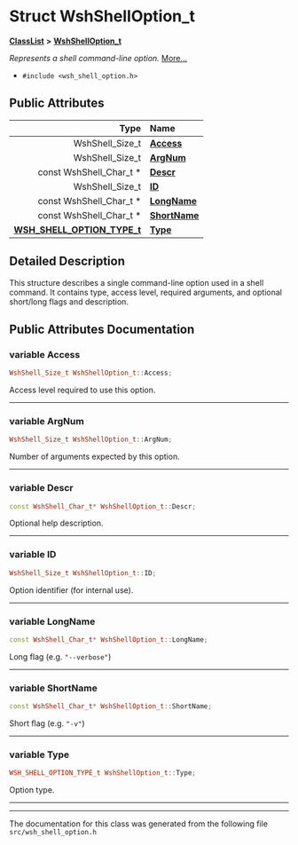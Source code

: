 

# Struct WshShellOption\_t



[**ClassList**](annotated.md) **>** [**WshShellOption\_t**](structWshShellOption__t.md)



_Represents a shell command-line option._ [More...](#detailed-description)

* `#include <wsh_shell_option.h>`





















## Public Attributes

| Type | Name |
| ---: | :--- |
|  WshShell\_Size\_t | [**Access**](#variable-access)  <br> |
|  WshShell\_Size\_t | [**ArgNum**](#variable-argnum)  <br> |
|  const WshShell\_Char\_t \* | [**Descr**](#variable-descr)  <br> |
|  WshShell\_Size\_t | [**ID**](#variable-id)  <br> |
|  const WshShell\_Char\_t \* | [**LongName**](#variable-longname)  <br> |
|  const WshShell\_Char\_t \* | [**ShortName**](#variable-shortname)  <br> |
|  [**WSH\_SHELL\_OPTION\_TYPE\_t**](wsh__shell__option_8h.md#enum-wsh_shell_option_type_t) | [**Type**](#variable-type)  <br> |












































## Detailed Description


This structure describes a single command-line option used in a shell command. It contains type, access level, required arguments, and optional short/long flags and description. 


    
## Public Attributes Documentation




### variable Access 

```C++
WshShell_Size_t WshShellOption_t::Access;
```



Access level required to use this option. 


        

<hr>



### variable ArgNum 

```C++
WshShell_Size_t WshShellOption_t::ArgNum;
```



Number of arguments expected by this option. 


        

<hr>



### variable Descr 

```C++
const WshShell_Char_t* WshShellOption_t::Descr;
```



Optional help description. 


        

<hr>



### variable ID 

```C++
WshShell_Size_t WshShellOption_t::ID;
```



Option identifier (for internal use). 


        

<hr>



### variable LongName 

```C++
const WshShell_Char_t* WshShellOption_t::LongName;
```



Long flag (e.g. `"--verbose"`) 


        

<hr>



### variable ShortName 

```C++
const WshShell_Char_t* WshShellOption_t::ShortName;
```



Short flag (e.g. `"-v"`) 


        

<hr>



### variable Type 

```C++
WSH_SHELL_OPTION_TYPE_t WshShellOption_t::Type;
```



Option type. 


        

<hr>

------------------------------
The documentation for this class was generated from the following file `src/wsh_shell_option.h`

